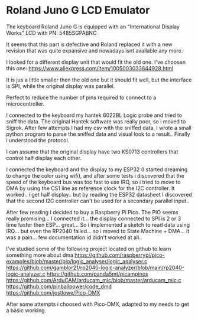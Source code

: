 
Roland Juno G LCD Emulator
==========================

The keyboard Roland Juno G is equipped with an "International Display Works" LCD with PN: 5485SGPABNC

It seems that this part is defective and Roland replaced it with a new revision that was quite expansive
and nowadays isnt available any more.

I looked for a different display unit that would fit the old one.
I've choosen this one: https://www.aliexpress.com/item/1005003033844928.html 

It is jus a little smaller then the old one but it should fit well, but the interface is SPI, while the 
original display was parallel.

Perfect to reduce the number of pins required to connect to a microcontroller.

I connected to the keyboard my hantek 6022BL Logic probe and tried to sniff the data.
The original Hantek software was really poor, so i moved to Sigrok.
After few attempts I had my csv with the sniffed data.
I wrote a small python program to parse the sniffed data and visual look to a result..
Finally i understood the protocol.

I can assume that the original display have two KS0713 controllers that control half display each other.

I connected the keyboard and the display to my ESP32 (I started dreaming to change the color using wifi), 
and after some tests i discovered that the speed of the keyboard bus was too fast to use IRQ, so i tried 
to move to DMA by using the CS1 line as reference clock for the I2C controller.
It worked.. i get half display.. but by reading the ESP32 datasheet I discovered that the second I2C controller
can't be used for a secondary parallel input..

After few reading I decided to buy a Raspberry Pi Pico. The PIO seems really promising...
I connected it... the display connected to SPI is 2 or 3 time faster then ESP... great...
So i implemented a sketch to read data using IRQ... but even the RP2040 failed... 
so i moved to State Machine + DMA... it was a pain... few documentation id didn't worked at all..


I've studied some of the following project located on github to learn something more about dma
https://github.com/raspberrypi/pico-examples/blob/master/pio/logic_analyser/logic_analyser.c
https://github.com/gamblor21/rp2040-logic-analyzer/blob/main/rp2040-logic-analyzer.c
https://github.com/panda5mt/picampinos
https://github.com/ArduCAM/arducam_mic/blob/master/arducam_mic.c
https://github.com/pinballpower/code_dmd
https://github.com/jostlowe/Pico-DMX

After some attempts i choosed with Pico-DMX, adapted to my needs to get a basic working.


